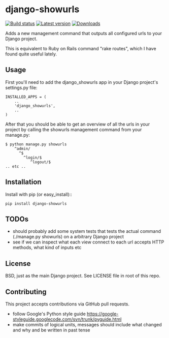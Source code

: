# django-showurls

[![Build status](https://travis-ci.org/Niklas9/django-showurls.svg?branch=master)](https://travis-ci.org/Niklas9/django-showurls)
[![Latest version](https://img.shields.io/pypi/v/django-showurls.svg?style=flat)](https://pypi.python.org/pypi/django-showurls/)
[![Downloads](https://img.shields.io/pypi/dm/django-showurls.svg?style=flat)](https://pypi.python.org/pypi/django-showurls/)


Adds a new management command that outputs all configured urls to your Django
project.

This is equivalent to Ruby on Rails command "rake routes", which I have found
quite useful lately.

## Usage
First you'll need to add the django_showurls app in your Django project's
settings.py file:

    INSTALLED_APPS = (
        ..
        'django_showurls',
        ..
    )

After that you should be able to get an overview of all the urls in your project
by calling the showurls management command from your manage.py:

    $ python manage.py showurls
        ^admin/
          ^$
            ^login/$
               ^logout/$
    .. etc ..

## Installation
Install with pip (or easy_install)::

    pip install django-showurls

## TODOs
* should probably add some system tests that tests the actual command
  (./manage.py showurls) on a arbitrary Django project
* see if we can inspect what each view connect to each url accepts HTTP methods,
  what kind of inputs etc

## License

BSD, just as the main Django project. See LICENSE file in root of this repo.

## Contributing

This project accepts contributions via GitHub pull requests.

* follow Google's Python style guide
  https://google-styleguide.googlecode.com/svn/trunk/pyguide.html 
* make commits of logical units, messages should include what changed and why
  and be written in past tense
